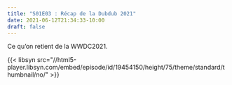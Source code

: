 ```yaml
---
title: "S01E03 : Récap de la Dubdub 2021"
date: 2021-06-12T21:34:33-10:00
draft: false
---
```


Ce qu’on retient de la WWDC2021.

{{< libsyn src="//html5-player.libsyn.com/embed/episode/id/19454150/height/75/theme/standard/thumbnail/no/" >}}
